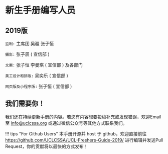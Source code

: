 # 新生手册编写人员

## 2019版


`监制:` 主席团 吴疆 张子恒 

`摄影:` 张子辰 ( 宣信部 ) 

`文案:` 张子恒 李曼琪 ( 宣信部 ) 及各部门 

`美工设计和排版:` 吴奕乐 ( 宣信部 )

`网页版及小程序版:` 张子恒 ( 宣信部 )


## 我们需要你！

我们还在持续更新手册的内容。若您有内容想要投稿补充或发现错误，欢迎Email至 info@uclcssa.org 或通过微信公众号等其他方式联系我们。

!!! tips "For Github Users"
     本手册开源并 host 于 github，欢迎直接前往 https://github.com/UCLCSSA/UCL-Freshers-Guide-2019/ 进行编辑并发送Pull Request，你的贡献将以最快的方式发布！